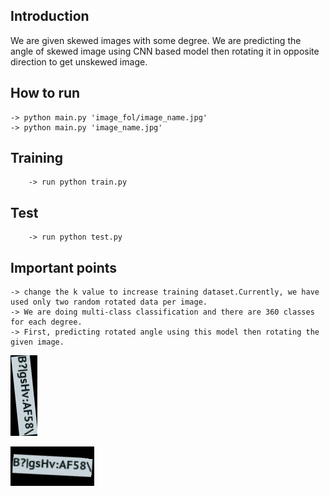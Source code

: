 ## Introduction
We are given skewed images with some degree. We are predicting the angle of skewed image using CNN based model then rotating 
it in opposite direction to get unskewed image.

## How to run
	-> python main.py 'image_fol/image_name.jpg' 
	-> python main.py 'image_name.jpg' 

## Training
        -> run python train.py
	
## Test
        -> run python test.py

## Important points
	-> change the k value to increase training dataset.Currently, we have used only two random rotated data per image.
	-> We are doing multi-class classification and there are 360 classes for each degree.
	-> First, predicting rotated angle using this model then rotating the given image.
	
	
![Skewed Image](https://github.com/krshubh/SkewedImage/blob/master/word_rotation_dataset/test/000005100.png?raw=true)

![Output Image](https://github.com/krshubh/SkewedImage/blob/master/output/000005100.png?raw=true)


